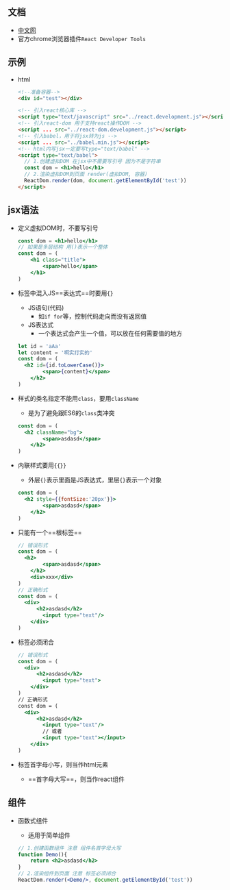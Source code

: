 ## 文档

- [中文网](https://react.docschina.org)
- 官方chrome浏览器插件`React Developer Tools`

## 示例

- html

  ```html
  <!--准备容器-->
  <div id="test"></div>
  
  <!-- 引入react核心库 -->
  <script type="text/javascript" src="../react.development.js"></script>
  <!-- 引入react-dom 用于支持react操作DOM -->
  <script ... src="../react-dom.development.js"></script>
  <!-- 引入babel，用于将jsx转为js -->
  <script ... src="../babel.min.js"></script>
  <!-- html内写jsx一定要写type="text/babel" -->
  <script type="text/babel">
  	// 1.创建虚拟DOM 在jsx中不需要写引号 因为不是字符串
  	const dom = <h1>hello</h1>
  	// 2.渲染虚拟DOM到页面 render(虚拟DOM, 容器)
  	ReactDom.render(dom, document.getElementById('test'))
  </script>
  ```

## jsx语法

- 定义虚拟DOM时，不要写引号

  ```jsx
  const dom = <h1>hello</h1>
  // 如果是多层结构 用()表示一个整体
  const dom = (
      <h1 class="title">
          <span>hello</span>
      </h1>
  )

- 标签中混入JS==表达式==时要用`{}`

  - JS语句(代码)
    - 如`if for`等，控制代码走向而没有返回值
  - JS表达式
    - 一个表达式会产生一个值，可以放在任何需要值的地方

  ```jsx
  let id = 'aAa'
  let content = '啊实打实的'
  const dom = (
  	<h2 id={id.toLowerCase()}>
          <span>{content}</span>
      </h2>
  )
  ```

- 样式的类名指定不能用`class`，要用`className`

  - 是为了避免跟ES6的`class`类冲突

  ```jsx
  const dom = (
  	<h2 className="bg">
          <span>asdasd</span>
      </h2>
  )
  ```

- 内联样式要用`{{}}`

  - 外层`{}`表示里面是JS表达式，里层`{}`表示一个对象

  ```jsx
  const dom = (
  	<h2 style={{fontSize:'20px'}}>
          <span>asdasd</span>
      </h2>
  )
  ```

- 只能有一个==根标签==

  ```jsx
  // 错误形式
  const dom = (
  	<h2>
          <span>asdasd</span>
      </h2>
      <div>xxx</div>
  )
  // 正确形式
  const dom = (
  	<div>
      	<h2>asdasd</h2>
          <input type="text"/>
      </div>
  )
  ```

- 标签必须闭合

  ```jsx
  // 错误形式
  const dom = (
  	<div>
      	<h2>asdasd</h2>
          <input type="text">
      </div>
  )
  // 正确形式
  const dom = (
  	<div>
      	<h2>asdasd</h2>
          <input type="text"/>
          // 或者
          <input type="text"></input>
      </div>
  )
  ```

- 标签首字母小写，则当作html元素

  - ==首字母大写==，则当作react组件

## 组件

- 函数式组件

  - 适用于简单组件

  ```jsx
  // 1.创建函数组件 注意 组件名首字母大写
  function Demo(){
      return <h2>asdasd</h2>
  }
  // 2.渲染组件到页面 注意 标签必须闭合
  ReactDom.render(<Demo/>, document.getElementById('test'))